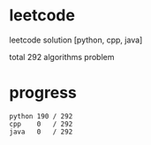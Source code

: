 # leetcode
leetcode solution [python, cpp, java]

total 292 algorithms problem
# progress	
	python 190 / 292
	cpp    0   / 292
	java   0   / 292

